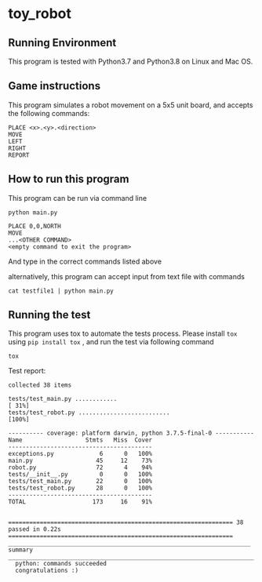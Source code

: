 # toy_robot

## Running Environment
This program is tested with Python3.7 and Python3.8 on Linux and Mac OS.

## Game instructions
This program simulates a robot movement on a 5x5 unit board, and accepts the following commands:
```
PLACE <x>.<y>.<direction>
MOVE
LEFT
RIGHT
REPORT
```

## How to run this program
This program can be run via command line
```
python main.py

PLACE 0,0,NORTH
MOVE
...<OTHER COMMAND>
<empty command to exit the program>
```

And type in the correct commands listed above

alternatively, this program can accept input from text file with commands
```
cat testfile1 | python main.py
```

## Running the test
This program uses tox to automate the tests process.
Please install `tox` using `pip install tox` , and run the test via following command
```
tox
```

Test report:

```
collected 38 items

tests/test_main.py ............                                                                                                              [ 31%]
tests/test_robot.py ..........................                                                                                               [100%]

---------- coverage: platform darwin, python 3.7.5-final-0 -----------
Name                  Stmts   Miss  Cover
-----------------------------------------
exceptions.py             6      0   100%
main.py                  45     12    73%
robot.py                 72      4    94%
tests/__init__.py         0      0   100%
tests/test_main.py       22      0   100%
tests/test_robot.py      28      0   100%
-----------------------------------------
TOTAL                   173     16    91%


================================================================ 38 passed in 0.22s ================================================================
_____________________________________________________________________ summary ______________________________________________________________________
  python: commands succeeded
  congratulations :)
```